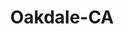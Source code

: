 ---
title: Oakdale-CA
slug: oakdale-ca
f_state:
- cms/state/california.md
f_locations:
- cms/payday-loan/advance-america-1362.md
- cms/payday-loan/advance-till-payday-3463.md
- cms/payday-loan/check-into-cash-11543.md
- cms/payday-loan/serbin-service-26314.md
- cms/payday-loan/servin-check-cashing-26353.md
updated-on: '2024-05-30T13:41:28.615Z'
created-on: '2024-05-30T13:41:28.615Z'
published-on: '2024-05-30T13:54:32.469Z'
f_city: Oakdale
layout: '[city].html'
tags: city
---